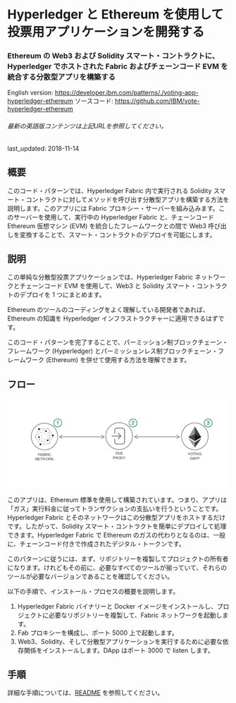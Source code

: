 # Hyperledger と Ethereum を使用して投票用アプリケーションを開発する

### Ethereum の Web3 および Solidity スマート・コントラクトに、Hyperledger でホストされた Fabric およびチェーンコード EVM を統合する分散型アプリを構築する

English version: https://developer.ibm.com/patterns/./voting-app-hyperledger-ethereum
  ソースコード: https://github.com/IBM/vote-hyperledger-ethereum

###### 最新の英語版コンテンツは上記URLを参照してください。
last_updated: 2018-11-14

 
## 概要

このコード・パターンでは、Hyperledger Fabric 内で実行される Solidity スマート・コントラクトに対してメソッドを呼び出す分散型アプリを構築する方法を説明します。このアプリには Fabric プロキシー・サーバーを組み込みます。このサーバーを使用して、実行中の Hyperledger Fabric と、チェーンコード Ethereum 仮想マシン (EVM) を統合したフレームワークとの間で Web3 呼び出しを変換することで、スマート・コントラクトのデプロイを可能にします。

## 説明

この単純な分散型投票アプリケーションでは、Hyperledger Fabric ネットワークとチェーンコード EVM を使用して、Web3 と Solidity スマート・コントラクトのデプロイを 1 つにまとめます。

Ethereum のツールのコーディングをよく理解している開発者であれば、Ethereum の知識を Hyperledger インフラストラクチャーに適用できるはずです。

このコード・パターンを完了することで、パーミッション制ブロックチェーン・フレームワーク (Hyperledger) とパーミッションレス制ブロックチェーン・フレームワーク (Ethereum) を併せて使用する方法を理解できます。

## フロー

![フロー](./images/843-flow.png)

このアプリは、Ethereum 標準を使用して構築されています。つまり、アプリは「ガス」実行料金に従ってトランザクションの支払いを行うということです。Hyperledger Fabric とそのネットワークはこの分散型アプリをホストするだけです。したがって、Solidity スマート・コントラクトを簡単にデプロイして処理できます。Hyperledger Fabric で Ethereum のガスの代わりとなるのは、一般に、チェーンコード付きで作成されたデジタル・トークンです。

このパターンに従うには、まず、リポジトリーを複製してプロジェクトの所有者になります。けれどもその前に、必要なすべてのツールが揃っていて、それらのツールが必要なバージョンであることを確認してください。

以下の手順で、インストール・プロセスの概要を説明します。

1. Hyperledger Fabric バイナリーと Docker イメージをインストールし、プロジェクトに必要なリポジトリーを複製して、Fabric ネットワークを起動します。
1. Fab プロキシーを構成し、ポート 5000 上で起動します。
1. Web3、Solidity、そして分散型アプリケーションを実行するために必要な依存関係をインストールします。DApp はポート 3000 で listen します。

## 手順

詳細な手順については、[README](https://github.com/IBM/vote-hyperledger-ethereum/blob/master/README.md) を参照してください。
